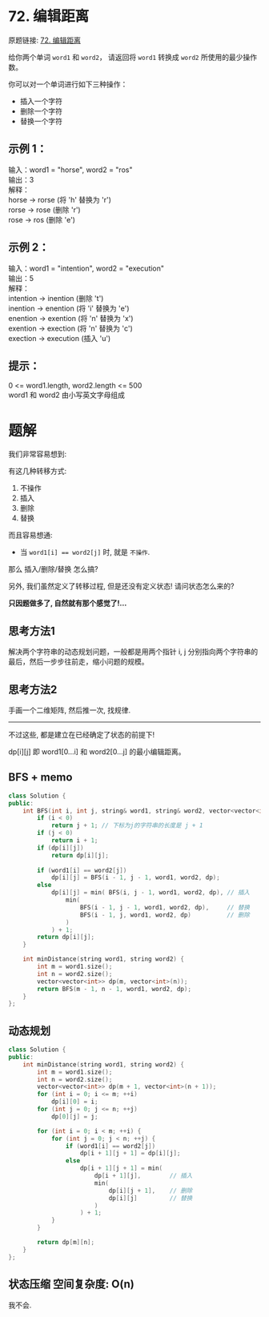 # 72. 编辑距离
原题链接: [72. 编辑距离](https://leetcode.cn/problems/edit-distance/description/)

给你两个单词 `word1` 和 `word2`， 请返回将 `word1` 转换成 `word2` 所使用的最少操作数。

你可以对一个单词进行如下三种操作：

- 插入一个字符
- 删除一个字符
- 替换一个字符
 
## 示例 1：

输入：word1 = "horse", word2 = "ros"<br>
输出：3<br>
解释：<br>
horse -> rorse (将 'h' 替换为 'r')<br>
rorse -> rose (删除 'r')<br>
rose -> ros (删除 'e')<br>
## 示例 2：

输入：word1 = "intention", word2 = "execution"<br>
输出：5<br>
解释：<br>
intention -> inention (删除 't')<br>
inention -> enention (将 'i' 替换为 'e')<br>
enention -> exention (将 'n' 替换为 'x')<br>
exention -> exection (将 'n' 替换为 'c')<br>
exection -> execution (插入 'u')<br>
 

## 提示：

0 <= word1.length, word2.length <= 500<br>
word1 和 word2 由小写英文字母组成<br>

# 题解
我们非常容易想到:

有这几种转移方式:
1. 不操作
2. 插入
3. 删除
4. 替换

而且容易想通: 

- 当 `word1[i] == word2[j]` 时, 就是 `不操作`.

那么 插入/删除/替换 怎么搞?

另外, 我们虽然定义了转移过程, 但是还没有定义状态! 请问状态怎么来的?

**只因题做多了, 自然就有那个感觉了!...**

## 思考方法1
解决两个字符串的动态规划问题，一般都是用两个指针 i, j 分别指向两个字符串的最后，然后一步步往前走，缩小问题的规模。

## 思考方法2
手画一个二维矩阵, 然后推一次, 找规律.

---
不过这些, 都是建立在已经确定了状态的前提下!

dp[i][j] 即 word1[0...i] 和 word2[0...j] 的最小编辑距离。


## BFS + memo

```C++
class Solution {
public:
    int BFS(int i, int j, string& word1, string& word2, vector<vector<int>>& dp) {
        if (i < 0)
            return j + 1; // 下标为j的字符串的长度是 j + 1
        if (j < 0)
            return i + 1;
        if (dp[i][j])
            return dp[i][j];
        
        if (word1[i] == word2[j])
            dp[i][j] = BFS(i - 1, j - 1, word1, word2, dp);
        else
            dp[i][j] = min( BFS(i, j - 1, word1, word2, dp), // 插入
                min(
                    BFS(i - 1, j - 1, word1, word2, dp),     // 替换
                    BFS(i - 1, j, word1, word2, dp)          // 删除
                )
            ) + 1;
        return dp[i][j];
    }

    int minDistance(string word1, string word2) {
        int m = word1.size();
        int n = word2.size();
        vector<vector<int>> dp(m, vector<int>(n));
        return BFS(m - 1, n - 1, word1, word2, dp);
    }
};
```


## 动态规划

```C++
class Solution {
public:
    int minDistance(string word1, string word2) {
        int m = word1.size();
        int n = word2.size();
        vector<vector<int>> dp(m + 1, vector<int>(n + 1));
        for (int i = 0; i <= m; ++i)
            dp[i][0] = i;
        for (int j = 0; j <= n; ++j)
            dp[0][j] = j;

        for (int i = 0; i < m; ++i) {
            for (int j = 0; j < n; ++j) {
                if (word1[i] == word2[j])
                    dp[i + 1][j + 1] = dp[i][j];
                else
                    dp[i + 1][j + 1] = min(
                        dp[i + 1][j],        // 插入
                        min(
                            dp[i][j + 1],    // 删除
                            dp[i][j]         // 替换
                        )
                    ) + 1;
            }
        }

        return dp[m][n];
    }
};
```

## 状态压缩 空间复杂度: O(n)
我不会.